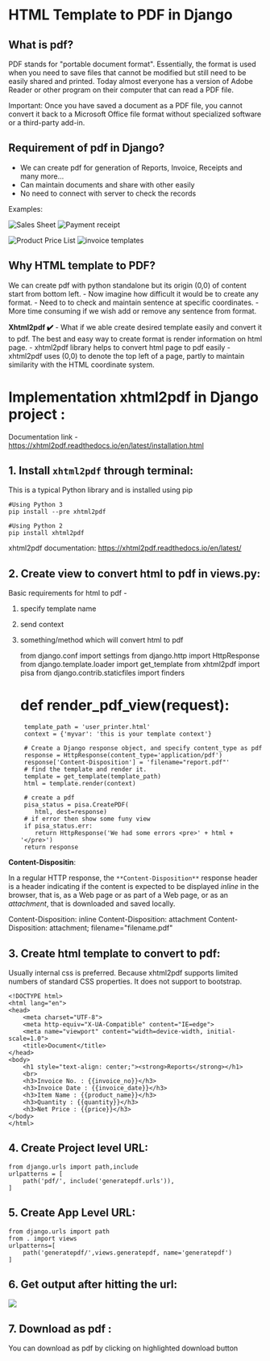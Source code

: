 # HTML Template to PDF in Django 

## What is pdf?

   PDF stands for "portable document format".  Essentially, the format is used when you need to save files that cannot be modified but still need to be easily shared and printed.  Today almost everyone has a version of Adobe Reader or other program on their computer that can read a PDF file.
    
   Important:  Once you have saved a document as a PDF file, you cannot convert it back to a Microsoft Office file format without specialized software or a third-party add-in.


## Requirement of pdf in Django?
   - We can create pdf for generation of Reports, Invoice, Receipts and many more…
   - Can maintain documents and share with other easily
   - No need to connect with server to check the records


Examples:

![Sales Sheet](https://paper-attachments.dropbox.com/s_CCFF4B9407711ACCCD37A4CBEB339CE44F5F26C3299E45EBD29BD2FD155B7275_1635136147576_Sales-Sheet-Template-Excel1.jpeg)
![Payment receipt](https://paper-attachments.dropbox.com/s_CCFF4B9407711ACCCD37A4CBEB339CE44F5F26C3299E45EBD29BD2FD155B7275_1635136103032_basic-payment-receipt-template-in-pdf-md.png)

![Product Price List](https://paper-attachments.dropbox.com/s_CCFF4B9407711ACCCD37A4CBEB339CE44F5F26C3299E45EBD29BD2FD155B7275_1635136355088_Product_Price_List.png)
![invoice templates](https://www.invoiceberry.com/img/homepage/free_invoice_templates/new/sub_pages/numbers/screenshot_invoiceberry_invoice_template_1.png)



## Why HTML template to PDF?
   We can create pdf with python standalone but its origin (0,0)  of content start from bottom left. 
        - Now imagine how difficult it would be to create any format. 
        - Need to to check and maintain sentence at specific coordinates. 
        - More time consuming if we wish add or remove any sentence from format.


   **Xhtml2pdf ✔️** 
        - What if we able create desired template easily and convert it to pdf. 
            The best and easy way to create format is render information on html page.
        - xhtml2pdf library helps to convert html page to pdf easily
        - xhtml2pdf uses (0,0) to denote the top left of a page, partly to maintain similarity with the HTML coordinate system.
        
# Implementation xhtml2pdf in Django project :

Documentation link - https://xhtml2pdf.readthedocs.io/en/latest/installation.html


## 1. Install  `xhtml2pdf`  through terminal: 

This is a typical Python library and is installed using pip


    #Using Python 3
    pip install --pre xhtml2pdf 
    
    #Using Python 2
    pip install xhtml2pdf

xhtml2pdf documentation:
https://xhtml2pdf.readthedocs.io/en/latest/


## 2. Create view to convert html to pdf in views.py:

Basic requirements for html to pdf - 

1. specify template name
2. send context
3. something/method which will convert html to pdf


    from django.conf import settings
    from django.http import HttpResponse
    from django.template.loader import get_template
    from xhtml2pdf import pisa
    from django.contrib.staticfiles import finders
    
    # def render_pdf_view(request):
        template_path = 'user_printer.html'
        context = {'myvar': 'this is your template context'}
    
        # Create a Django response object, and specify content_type as pdf
        response = HttpResponse(content_type='application/pdf')
        response['Content-Disposition'] = 'filename="report.pdf"'
        # find the template and render it.
        template = get_template(template_path)
        html = template.render(context)
    
        # create a pdf
        pisa_status = pisa.CreatePDF(
           html, dest=response)
        # if error then show some funy view
        if pisa_status.err:
           return HttpResponse('We had some errors <pre>' + html + '</pre>')
        return response

**Content-Dispositin**:

   In a regular HTTP response, the `**Content-Disposition**` response header is a header indicating if the content is expected to be displayed *inline* in the browser, that is, as a Web page or as part of a Web page, or as an *attachment*, that is downloaded and saved locally.


   Content-Disposition: inline
   Content-Disposition: attachment
   Content-Disposition: attachment; filename="filename.pdf"


## 3. Create html template to convert to pdf:
   Usually internal css is preferred.
   Because xhtml2pdf supports limited numbers of standard CSS properties. 
   It does not support to bootstrap.
    
    <!DOCTYPE html>
    <html lang="en">
    <head>
        <meta charset="UTF-8">
        <meta http-equiv="X-UA-Compatible" content="IE=edge">
        <meta name="viewport" content="width=device-width, initial-scale=1.0">
        <title>Document</title>
    </head>
    <body>
        <h1 style="text-align: center;"><strong>Reports</strong></h1>
        <br>
        <h3>Invoice No. : {{invoice_no}}</h3>
        <h3>Invoice Date : {{invoice_date}}</h3>
        <h3>Item Name : {{product_name}}</h3>
        <h3>Quantity : {{quantity}}</h3>
        <h3>Net Price : {{price}}</h3>
    </body>
    </html>


## 4. Create Project level URL:


    from django.urls import path,include
    urlpatterns = [
        path('pdf/', include('generatepdf.urls')),
    ]


## 5. Create App Level URL:
    from django.urls import path
    from . import views
    urlpatterns=[
        path('generatepdf/',views.generatepdf, name='generatepdf')
    ]


## 6. Get output after hitting the url:
![](https://paper-attachments.dropbox.com/s_CCFF4B9407711ACCCD37A4CBEB339CE44F5F26C3299E45EBD29BD2FD155B7275_1635137898066_Screenshot+2021-10-25+at+10.25.32+AM.png)


 

## 7. Download as pdf :

You can download as pdf by clicking on highlighted download button

